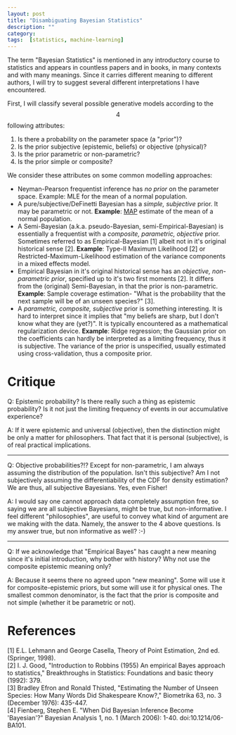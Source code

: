 ```yaml
---
layout: post
title: "Disambiguating Bayesian Statistics"
description: ""
category: 
tags:  [statistics, machine-learning]
---
```


The term "Bayesian Statistics" is mentioned in any introductory course to statistics and appears in countless papers and in books, in many contexts and with many meanings.
Since it carries different meaning to different authors, I will try to suggest several different interpretations I have encountered.

First, I will classify several possible generative models according to the $$4$$ following attributes:

1. Is there a probability on the parameter space (a "prior")?
1. Is the prior subjective (epistemic, beliefs) or objective (physical)?
1. Is the prior parametric or non-parametric?
1. Is the prior simple or composite?

We consider these attributes on some common modelling approaches:

- Neyman-Pearson frequentist inference has _no prior_ on the parameter space.
Example: MLE for the mean of a normal population.
- A pure/subjective/DeFinetti Bayesian has a _simple, subjective_ prior. It may be parametric or not. 
__Example__: [MAP](https://en.wikipedia.org/wiki/Maximum_a_posteriori_estimation) estimate of the mean of a normal population.
- A Semi-Bayesian (a.k.a. pseudo-Bayesian, semi-Empirical-Bayesian) is essentially a frequentist with a _composite, parametric, objective_ prior. 
Sometimes referred to as Empirical-Bayesian [1] albeit not in it's original historical sense [2].
__Example__: Type-II Maximum Likelihood [2] or Restricted-Maximum-Likelihood estimation of the variance components in a mixed effects model.
- Empirical Bayesian in it's original historical sense has an _objective, non-parametric prior_, specified up to it's two first moments [2]. 
It differs from the (original) Semi-Bayesian, in that the prior is non-parametric.
__Example__: Sample coverage estimation- "What is the probability that the next sample will be of an unseen species?" [3].
- A _parametric, composite, subjective_ prior is something interesting. 
It is hard to interpret since it implies that "my beliefs are sharp, but I don't know what they are (yet?)". 
It is typically encountered as a mathematical regularization device.
__Example__: Ridge regression; the Gaussian prior on the coefficients can hardly be interpreted as a limiting frequency, thus it is subjective. The variance of the prior is unspecified, usually estimated using cross-validation, thus a composite prior.


# Critique

Q: Epistemic probability? Is there really such a thing as epistemic probability? Is it not just the limiting frequency of events in our accumulative experience? 

A: If it were epistemic and universal (objective), then the distinction might be only a matter for philosophers. That fact that it is personal (subjective), is of real practical implications.

***

Q: Objective probabilities?!? Except for non-parametric, I am always assuming the distribution of the population. Isn't this subjective? Am I not subjectively assuming the differentiability of the CDF for density estimation? We are thus, all subjective Bayesians. Yes, even Fisher!

A: I would say one cannot approach data completely assumption free, so saying we are all subjective Bayesians, might be true, but non-informative. I feel different "philosophies", are useful to convey what kind of argument are we making with the data. Namely, the answer to the 4 above questions. Is my answer true, but non informative as well? :-)

***

Q: If we acknowledge that "Empirical Bayes" has caught a new meaning since it's initial introduction, why bother with history? Why not use the composite epistemic meaning only? 

A: Because it seems there no agreed upon "new meaning". Some will use it for composite-epistemic priors, but some will use it for physical ones. The smallest common denominator, is the fact that the prior is composite and not simple (whether it be parametric or not).

# References

[1] E.L. Lehmann and George Casella, Theory of Point Estimation, 2nd ed. (Springer, 1998).  
[2] I. J. Good, "Introduction to Robbins (1955) An empirical Bayes approach to statistics," Breakthroughs in Statistics: Foundations and basic theory (1992): 379.  
[3] Bradley Efron and Ronald Thisted, "Estimating the Number of Unseen Species: How Many Words Did Shakespeare Know?," Biometrika 63, no. 3 (December 1976): 435-447.  
[4] Fienberg, Stephen E. "When Did Bayesian Inference Become 'Bayesian'?" Bayesian Analysis 1, no. 1 (March 2006): 1-40. doi:10.1214/06-BA101.


